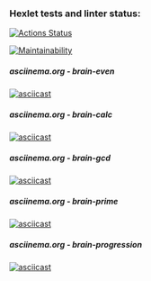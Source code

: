 ### Hexlet tests and linter status:
[![Actions Status](https://github.com/Abbat314/python-project-49/workflows/hexlet-check/badge.svg)](https://github.com/Abbat314/python-project-49/actions)

[![Maintainability](https://api.codeclimate.com/v1/badges/f7e220f77b852c2b831d/maintainability)](https://codeclimate.com/github/Abbat314/python-project-49/maintainability)

##### asciinema.org - brain-even
[![asciicast](https://asciinema.org/a/4Gi3AyFK6aty73Vsk1EbkrLlT.png)](https://asciinema.org/a/4Gi3AyFK6aty73Vsk1EbkrLlT)

##### asciinema.org - brain-calc
[![asciicast](https://asciinema.org/a/l7HkMazs6xRBweahLvUEQDmmM.png)](https://asciinema.org/a/l7HkMazs6xRBweahLvUEQDmmM)

##### asciinema.org - brain-gcd
[![asciicast](https://asciinema.org/a/jGx2C1Nl7UeUX6uBtTsrfLsoC.png)](https://asciinema.org/a/jGx2C1Nl7UeUX6uBtTsrfLsoC)

##### asciinema.org - brain-prime
[![asciicast](https://asciinema.org/a/7NA0uJi8D4NXDbPpTvl6TgBOj.png)](https://asciinema.org/a/7NA0uJi8D4NXDbPpTvl6TgBOj)

##### asciinema.org - brain-progression
[![asciicast](https://asciinema.org/a/IzswL1vEz4ZLTrFYfvzfMFxba.png)](https://asciinema.org/a/IzswL1vEz4ZLTrFYfvzfMFxba)


